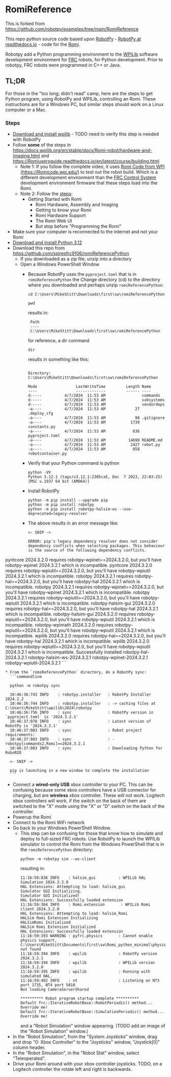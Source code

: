 # RomiReference

This is forked from https://github.com/robotpy/examples/tree/main/RomiReference

This repo python source code based upon [RobotPy](https://robotpy.github.io/docs/) - [RobotPy at readthedocs.io](https://robotpy.readthedocs.io/en/stable/) -
code for the [Romi]( https://github.com/robotpy/examples/tree/main/RomiReference).

Robotpy add a Python programming environment to the [WPILib](https://docs.wpilib.org/en/stable/) software
development environment for [FRC](https://www.firstinspires.org/robotics/frc) robots, for Python development. Prior to robotpy, FRC
robots were programmed in C++ or Java.

## TL;DR

For those in the "too long; didn't read" camp, here are the steps to get Python program, using RobotPy and WPILib,
controlling an Romi.  These instructions are for a Windows PC, but similar steps should work on a Linux computer or
a Mac.


### Steps

* [Download and install wpilib](https://github.com/wpilibsuite/allwpilib/releases) - TODO need to verify this step is needed with RobotPy
* Follow **some** of the steps in https://docs.wpilib.org/en/stable/docs/Romi-robot/hardware-and-imaging.html and https://Romiusersguide.readthedocs.io/en/latest/course/building.html
  * Note 1: If you follow the complete video, it uses [Romi Code from WPI (https://Romicode.wpi.edu/)](https://Romicode.wpi.edu/) 
    to test out the robot build. Which is a different development environment than
    the [FRC Control System](https://docs.wpilib.org/en/stable/) development environment firmware that these steps
    load into the Romi.
  * Note 2: Follow the [steps](https://docs.wpilib.org/en/stable/docs/romi-robot/index.html):
    * Getting Started with Romi
      * Romi Hardware, Assembly and Imaging
      * Getting to know your Romi
      * Romi Hardware Support
      * The Romi Web UI
      * But stop before "Programming the Romi"
* Make sure your computer is reconnected to the internet and not your Romi
* [Download and install Python 3.12](https://www.python.org/downloads/release/python-3122/)
* Download this repo from https://github.com/spiresfrc9106/romiReferencePython
  * If you downloaded as a zip file, unzip into a directory
  * Open a Windows PowerShell Window
    * Because RobotPy uses the `pyproject.toml` that is in `romiReferencePython` the Change directory (cd) to the directory where you downloaded and perhaps unzip `romiReferencePython`:
       ```commandline
       cd C:\Users\MikeStitt\Downloads\first\sw\romiReferencePython
       ```

       ```commandline
       pwd
       ```
    
       results in:

      ```commandline
       Path
       ----
       C:\Users\MikeStitt\Downloads\first\sw\romiReferencePython 
       ```
       for reference, a dir command
       ```commandline
       dir
       ```

       results in something like this:

       ```commandline

       Directory: C:\Users\MikeStitt\Downloads\first\sw\romiReferencePython

       Mode                 LastWriteTime         Length Name
       ----                 -------------         ------ ----
       d-----          4/7/2024  11:53 AM                commands
       d-----          4/7/2024  11:53 AM                subsystems
       d-----          4/7/2024  11:53 AM                vendordeps
       -a----          4/7/2024  11:53 AM             27 .deploy_cfg
       -a----          4/7/2024  11:53 AM             98 .gitignore
       -a----          4/7/2024  11:53 AM           1739 constants.py
       -a----          4/7/2024  11:53 AM            636 pyproject.toml
       -a----          4/7/2024  11:53 AM          14690 README.md
       -a----          4/7/2024  11:53 AM           2427 robot.py
       -a----          4/7/2024  11:53 AM            858 robotcontainer.py
       ```
    * Verify that your Python command is python 
       ```commandline
       python -VV
       Python 3.12.1 (tags/v3.12.1:2305ca5, Dec  7 2023, 22:03:25) [MSC v.1937 64 bit (AMD64)]
       ```
    * Install RobotPy
      ```commandline
      python -m pip install --upgrade pip
      python -m pip install robotpy
      python -m pip install robotpy-halsim-ws --use-deprecated=legacy-resolver
      ```
      
    * The above results in an error message like:
      ```commandline
      <- SNIP ->
      
      ERROR: pip's legacy dependency resolver does not consider dependency conflicts when selecting packages. This behaviour is the source of the following dependency conflicts.
pyntcore 2024.3.2.0 requires robotpy-wpinet==2024.3.2.0, but you'll have robotpy-wpinet 2024.3.2.1 which is incompatible.
pyntcore 2024.3.2.0 requires robotpy-wpiutil==2024.3.2.0, but you'll have robotpy-wpiutil 2024.3.2.1 which is incompatible.
robotpy 2024.3.2.1 requires robotpy-hal==2024.3.2.0, but you'll have robotpy-hal 2024.3.2.1 which is incompatible.
robotpy 2024.3.2.1 requires robotpy-wpinet==2024.3.2.0, but you'll have robotpy-wpinet 2024.3.2.1 which is incompatible.
robotpy 2024.3.2.1 requires robotpy-wpiutil==2024.3.2.0, but you'll have robotpy-wpiutil 2024.3.2.1 which is incompatible.
robotpy-halsim-gui 2024.3.2.0 requires robotpy-hal==2024.3.2.0, but you'll have robotpy-hal 2024.3.2.1 which is incompatible.
robotpy-halsim-gui 2024.3.2.0 requires robotpy-wpiutil==2024.3.2.0, but you'll have robotpy-wpiutil 2024.3.2.1 which is incompatible.
robotpy-wpimath 2024.3.2.0 requires robotpy-wpiutil==2024.3.2.0, but you'll have robotpy-wpiutil 2024.3.2.1 which is incompatible.
wpilib 2024.3.2.0 requires robotpy-hal==2024.3.2.0, but you'll have robotpy-hal 2024.3.2.1 which is incompatible.
wpilib 2024.3.2.0 requires robotpy-wpiutil==2024.3.2.0, but you'll have robotpy-wpiutil 2024.3.2.1 which is incompatible.
Successfully installed robotpy-hal-2024.3.2.1 robotpy-halsim-ws-2024.3.2.1 robotpy-wpinet-2024.3.2.1 robotpy-wpiutil-2024.3.2.1
      ```


    * From the `romiReferencePython` directory, do a RobotPy sync:
      ```commandline

      python -m robotpy sync

      10:46:36:743 INFO    : robotpy.installer   : RobotPy Installer 2024.2.2
      10:46:36:744 INFO    : robotpy.installer   : -> caching files at C:\Users\MikeStitt\wpilib\2024\robotpy
      10:46:36:756 INFO    : sync                : RobotPy version in `pyproject.toml` is '2024.3.2.1'
      10:46:37:078 INFO    : sync                : Latest version of RobotPy is '2024.3.2.1'
      10:46:37:083 INFO    : sync                : Robot project requirements:
      10:46:37:083 INFO    : sync                : - robotpy[commands2,Romi]==2024.3.2.1
      10:46:37:083 INFO    : sync                : Downloading Python for RoboRIO
  
      <- SNIP ->
  
      pip is launching in a new window to complete the installation
      ```
  * Connect a **wired-only USB** xbox controller to your PC. This can be confusing because some xbox controllers have
    a USB connector for charging, but are **wireless** xbox controller. These will not work. Logitech xbox controllers
    will work, if the switch on the back of them are switched to the "X" mode using the  "X" or "D" switch on the back
    of the controller.
  * Powerup the Romi
  * Connect to the Romi WiFi network
  * Go back to your Windows PowerShell Window.
    * This step can be confusing for those that know how to simulate and deploy to full-sized FRC robots. Use RobotPy to
      launch the WPILib simulator to control the Romi from the Windows PowerShell that is in the `romiReferencePython` directory:
      ```commandline
      python -m robotpy sim --ws-client
      ```
      resulting in:
      ```commandline
      11:16:58:836 INFO    : halsim_gui          : WPILib HAL Simulation 2024.3.2.0
      HAL Extensions: Attempting to load: halsim_gui
      Simulator GUI Initializing.
      Simulator GUI Initialized!
      HAL Extensions: Successfully loaded extension
      11:16:59:364 INFO    : Romi.extension       : WPILib Romi client 2024.3.2.0
      HAL Extensions: Attempting to load: halsim_Romi
      HALSim Romi Extension Initializing
      HALSimRomi Initialized
      HALSim Romi Extension Initialized
      HAL Extensions: Successfully loaded extension
      11:16:59:393 WARNING : pyfrc.physics       : Cannot enable physics support, C:\Users\MikeStitt\Documents\first\sw\Romi_python_minimal\physics.py not found
      11:16:59:394 INFO    : wpilib              : RobotPy version 2024.3.2.1
      11:16:59:394 INFO    : wpilib              : WPILib version 2024.3.2.0
      11:16:59:395 INFO    : wpilib              : Running with simulated HAL.
      11:16:59:402 INFO    : nt                  : Listening on NT3 port 1735, NT4 port 5810
      Not loading CameraServerShared
    
      ********** Robot program startup complete **********
      Default frc::IterativeRobotBase::RobotPeriodic() method... Override me!
      Default frc::IterativeRobotBase::SimulationPeriodic() method... Override me!
      ```
      and a "Robot Simulation" window appearing. (TODO add an image of the "Robot Simulation" window.)
  * In the "Robot Simulation", from the "System Joysticks" window, drag and drop "0: Xbox Controller" to the "Joysticks" window, "Joystick[0]" column header.
  * In the "Robot Simulation", in the "Robot Stat" window, select "Teleoperated".
  * Drive your Romi around with your xbox controller joysticks. TODO, on a Logitech controller the rotate left and right is backwards.


